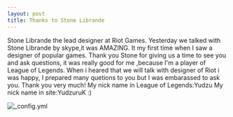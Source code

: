 ```yaml
---
layout: post
title: Thanks to Stone Librande
---
```

 Stone Librande the lead designer at Riot Games. Yesterday we talked with Stone Librande by skype,it was AMAZING. It my first time when
I saw a designer of popular games. 
 Thank you Stone for giving us a time to see you and ask questions, it was really good for me ,because I'm a player of League of Legends.
 When i heared that we will talk with designer of Riot i was happy, I prepared many quetions to you but I was embarassed to ask you.
 Thank you very much!
 My nick name in League of Legends:Yudzu
 My nick name in site:YudzuruK :)
 
 
 ![_config.yml](https://upload.wikimedia.org/wikipedia/ru/7/77/League_of_Legends_logo.png)

